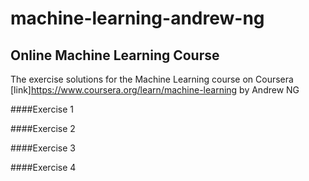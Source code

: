 # machine-learning-andrew-ng
## Online Machine Learning Course
The exercise solutions for the Machine Learning course on Coursera [link]https://www.coursera.org/learn/machine-learning
by Andrew NG

####Exercise 1

####Exercise 2

####Exercise 3

####Exercise 4
